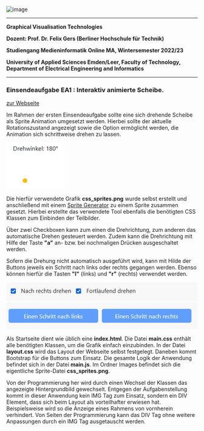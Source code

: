 ![image](https://user-images.githubusercontent.com/32162305/150810942-99672aac-99af-47ea-849b-ba263fae0c3f.png)

---

**Graphical Visualisation Technologies**

**Dozent: Prof. Dr. Felix Gers (Berliner Hochschule für Technik)**

**Studiengang Medieninformatik Online MA, Wintersemester 2022/23**

**University of Applied Sciences Emden/Leer, Faculty of Technology, Department of Electrical Engineering and
Informatics**

---

### Einsendeaufgabe EA1 : Interaktiv animierte Scheibe.

[zur Webseite](https://gvt.ckitte.de/ea1/)

Im Rahmen der ersten Einsendeaufgabe sollte eine sich drehende Scheibe als Sprite Animation umgesetzt werden. Hierbei sollte der aktuelle Rotationszustand angezeigt sowie die Option ermöglicht werden, die Animation sich schrittweise drehen zu lassen.

![](assets/2022-10-16-13-41-53-image.png)

Die hierfür verwendete Grafik **css_sprites.png** wurde selbst erstellt und anschließend mit einem [Sprite Generator](https://www.toptal.com/developers/css/sprite-generator/) zu einem Sprite zusammen gesetzt. Hierbei erstellte das verwendete Tool ebenfalls die benötigten CSS Klassen zum Einbinden der Teilbilder.

Über zwei Checkboxen kann zum einen die Drehrichtung, zum anderen das automatische Drehen gesteuert werden. Zudem kann die Drehrichtung mit Hilfe der Taste **"a"** an- bzw. bei nochmaligen Drücken ausgeschaltet werden. 

Sofern die Drehung nicht automatisch ausgeführt wird, kann mit Hilde der Buttons jeweils ein Schritt nach links oder rechts gegangen werden. Ebenso können hierfür die Tasten **"l"** (links) und **"r"** (rechts) verwendet werden.

![](assets/2022-10-16-13-39-31-image.png)

Als Startseite dient wie üblich eine **index.html**. Die Datei **main.css** enthält alle benötigten Klassen, um die Grafik einfach einzubinden. In der Datei **layout.css** wird das Layout der Webseite selbst festgelegt. Daneben kommt Bootstrap für die Buttons zum Einsatz. Die gesamte Logik der Anwendung befindet sich in der Datei **main.js**. Im Ordner Images befindet sich die eigentliche Sprite-Datei **css_sprites.png**. 

Von der Programmierung her wird durch einen Wechsel der Klassen das angezeigte Hintergrundbild gewechselt. Entgegen der Aufgabenstellung kommt in dieser Anwendung kein IMG Tag zum Einsatz, sondern ein DIV Element, dass sich beim Layout als vorteilhafter erwiesen hat. Beispielsweise wird so die Anzeige eines Rahmens von vornherein verhindert. Von Seiten der Programmierung kann das DIV Tag ohne weitere Anpassungen durch ein IMG Tag ausgetauscht werden.
